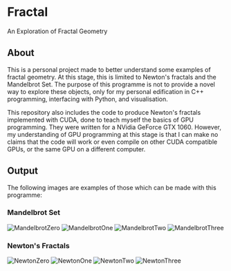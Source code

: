 
# Fractal

An Exploration of Fractal Geometry

## About

This is a personal project made to better understand some examples of fractal geometry. At this stage, this is limited to Newton's fractals and the Mandelbrot Set. The purpose of this programme is not to provide a novel way to explore these objects, only for my personal edification in C++ programming, interfacing with Python, and visualisation.

This repository also includes the code to produce Newton's fractals implemented with CUDA, done to teach myself the basics of GPU programming. They were written for a NVidia GeForce GTX 1060. However, my understanding of GPU programming at this stage is that I can make no claims that the code will work or even compile on other CUDA compatible GPUs, or the same GPU on a different computer.

## Output

The following images are examples of those which can be made with this programme:

### Mandelbrot Set

![MandelbrotZero](https://drive.google.com/uc?id=11ZJa7Cts5OomnYHr3mfuxRY7r55F-rOE)
![MandelbrotOne](https://drive.google.com/uc?id=11e1K_0ZEGA57kB2bAAO7PXIfP9aXC0Jz)
![MandelbrotTwo](https://drive.google.com/uc?id=11ZgFeHcpMfUkVWA4lohpN4wCdgZOh_KB)
![MandelbrotThree](https://drive.google.com/uc?id=11cBwiblBr3cadKbQGTxFLKHUpdiSlVK7)

### Newton's Fractals

![NewtonZero](https://drive.google.com/uc?id=11i_zoV7DbNY8mcmN1TA3N3L01MtmdBAI)
![NewtonOne](https://drive.google.com/uc?id=11fBK96IcRPqPtKwDz9Yu18L1jVmX8IM_)
![NewtonTwo](https://drive.google.com/uc?id=11fACBx2sl2bpzEqaSF4lN93TEs60ocSk)
![NewtonThree](https://drive.google.com/uc?id=11k47e1L-xMVNknUnwC3Fd8EE3qVYx2f1)
